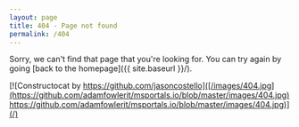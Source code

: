 ```yaml
---
layout: page
title: 404 - Page not found
permalink: /404
---
```


Sorry, we can't find that page that you're looking for. You can try again by going [back to the homepage]({{ site.baseurl }}/).

[![Constructocat by https://github.com/jasoncostello]([/images/404.jpg](https://github.com/adamfowlerit/msportals.io/blob/master/images/404.jpg)https://github.com/adamfowlerit/msportals.io/blob/master/images/404.jpg)](/)
